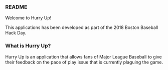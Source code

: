 ### README ###

Welcome to Hurry Up!

This applications has been developed as part of the 2018 Boston Baseball Hack Day.

### What is Hurry Up?

Hurry Up is an application that allows fans of Major League Baseball to give their feedback on the pace of play issue that is currently plaguing the game.